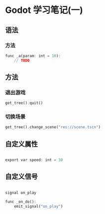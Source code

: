 # Godot 学习笔记(一)

## 语法

### 方法

```rust
func _a(param: int = 10):
    // TODO

```

## 方法

### 退出游戏

```rust
get_tree().quit()
```

### 切换场景

```rust
get_tree().change_scene("res://scene.tscn")
```


## 自定义属性

```rust

export var speed: int = 30

```

## 自定义信号

```rust

signal on_play

func _on_do():
    emit_signal("on_play")

```

